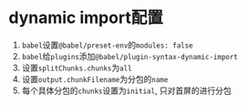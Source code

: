 # dynamic import配置
1. `babel`设置`@babel/preset-env`的`modules: false`
2. `babel`给`plugins`添加`@babel/plugin-syntax-dynamic-import`
3. 设置`splitChunks.chunks`为`all`
4. 设置`output.chunkFilename`为分包的`name`
5. 每个具体分包的`chunks`设置为`initial`, 只对首屏的进行分包